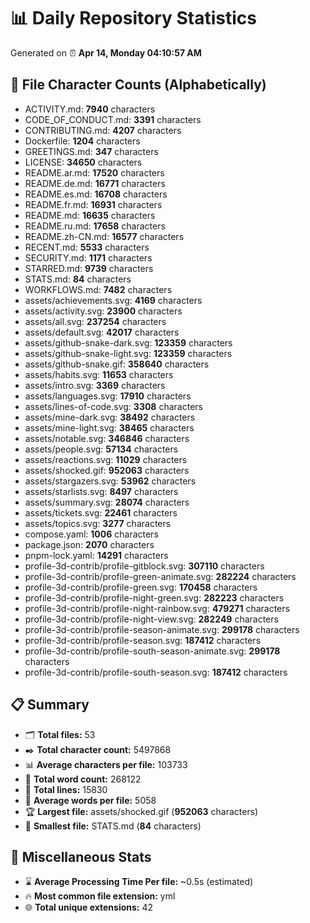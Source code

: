 # 📊 Daily Repository Statistics
Generated on ⏰ **Apr 14, Monday 04:10:57 AM**

## 📂 File Character Counts (Alphabetically)
- ACTIVITY.md: **7940** characters
- CODE_OF_CONDUCT.md: **3391** characters
- CONTRIBUTING.md: **4207** characters
- Dockerfile: **1204** characters
- GREETINGS.md: **347** characters
- LICENSE: **34650** characters
- README.ar.md: **17520** characters
- README.de.md: **16771** characters
- README.es.md: **16708** characters
- README.fr.md: **16931** characters
- README.md: **16635** characters
- README.ru.md: **17658** characters
- README.zh-CN.md: **16577** characters
- RECENT.md: **5533** characters
- SECURITY.md: **1171** characters
- STARRED.md: **9739** characters
- STATS.md: **84** characters
- WORKFLOWS.md: **7482** characters
- assets/achievements.svg: **4169** characters
- assets/activity.svg: **23900** characters
- assets/all.svg: **237254** characters
- assets/default.svg: **42017** characters
- assets/github-snake-dark.svg: **123359** characters
- assets/github-snake-light.svg: **123359** characters
- assets/github-snake.gif: **358640** characters
- assets/habits.svg: **11653** characters
- assets/intro.svg: **3369** characters
- assets/languages.svg: **17910** characters
- assets/lines-of-code.svg: **3308** characters
- assets/mine-dark.svg: **38492** characters
- assets/mine-light.svg: **38465** characters
- assets/notable.svg: **346846** characters
- assets/people.svg: **57134** characters
- assets/reactions.svg: **11029** characters
- assets/shocked.gif: **952063** characters
- assets/stargazers.svg: **53962** characters
- assets/starlists.svg: **8497** characters
- assets/summary.svg: **28074** characters
- assets/tickets.svg: **22461** characters
- assets/topics.svg: **3277** characters
- compose.yaml: **1006** characters
- package.json: **2070** characters
- pnpm-lock.yaml: **14291** characters
- profile-3d-contrib/profile-gitblock.svg: **307110** characters
- profile-3d-contrib/profile-green-animate.svg: **282224** characters
- profile-3d-contrib/profile-green.svg: **170458** characters
- profile-3d-contrib/profile-night-green.svg: **282223** characters
- profile-3d-contrib/profile-night-rainbow.svg: **479271** characters
- profile-3d-contrib/profile-night-view.svg: **282249** characters
- profile-3d-contrib/profile-season-animate.svg: **299178** characters
- profile-3d-contrib/profile-season.svg: **187412** characters
- profile-3d-contrib/profile-south-season-animate.svg: **299178** characters
- profile-3d-contrib/profile-south-season.svg: **187412** characters

## 📋 Summary
- 🗂️ **Total files:** 53
- ✒️ **Total character count:** 5497868
- 📊 **Average characters per file:** 103733
- 📝 **Total word count:** 268122
- 🧾 **Total lines:** 15830
- 📐 **Average words per file:** 5058
- 🏆 **Largest file:** assets/shocked.gif (**952063** characters)
- 🥉 **Smallest file:** STATS.md (**84** characters)

## 🌟 Miscellaneous Stats
- ⌛ **Average Processing Time Per file:** ~0.5s (estimated)
- 🔥 **Most common file extension:** yml
- 🌐 **Total unique extensions:** 42
